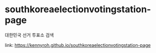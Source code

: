 # southkoreaelectionvotingstation-page
대한민국 선거 투표소 검색

link: https://kennyroh.github.io/southkoreaelectionvotingstation-page
